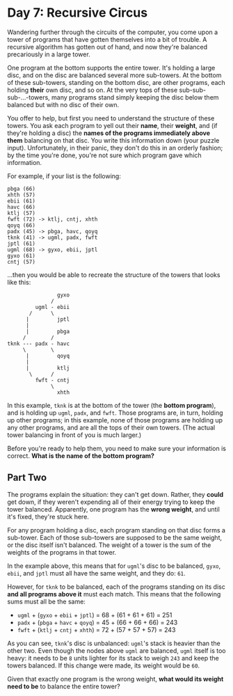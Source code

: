 Day 7: Recursive Circus
=======================

Wandering further through the circuits of the computer, you come upon a tower
of programs that have gotten themselves into a bit of trouble. A recursive
algorithm has gotten out of hand, and now they're balanced precariously in a
large tower.

One program at the bottom supports the entire tower. It's holding a large
disc, and on the disc are balanced several more sub-towers. At the bottom of
these sub-towers, standing on the bottom disc, are other programs, each
holding **their** own disc, and so on. At the very tops of these
sub-sub-sub-...-towers, many programs stand simply keeping the disc below them
balanced but with no disc of their own.

You offer to help, but first you need to understand the structure of these
towers. You ask each program to yell out their **name**, their **weight**,
and (if they're holding a disc) the **names of the programs immediately above
them** balancing on that disc. You write this information down (your puzzle
input). Unfortunately, in their panic, they don't do this in an orderly
fashion; by the time you're done, you're not sure which program gave which
information.

For example, if your list is the following:

```
pbga (66)
xhth (57)
ebii (61)
havc (66)
ktlj (57)
fwft (72) -> ktlj, cntj, xhth
qoyq (66)
padx (45) -> pbga, havc, qoyq
tknk (41) -> ugml, padx, fwft
jptl (61)
ugml (68) -> gyxo, ebii, jptl
gyxo (61)
cntj (57)
```

...then you would be able to recreate the structure of the towers that looks
like this:

```
                gyxo
              /     
         ugml - ebii
       /      \     
      |         jptl
      |        
      |         pbga
     /        /
tknk --- padx - havc
     \        \
      |         qoyq
      |             
      |         ktlj
       \      /     
         fwft - cntj
              \     
                xhth
```

In this example, `tknk` is at the bottom of the tower (the **bottom program**),
and is holding up `ugml`, `padx`, and `fwft`. Those programs are, in turn,
holding up other programs; in this example, none of those programs are holding
up any other programs, and are all the tops of their own towers. (The actual
tower balancing in front of you is much larger.)

Before you're ready to help them, you need to make sure your information is
correct. **What is the name of the bottom program?**


Part Two
--------

The programs explain the situation: they can't get down. Rather, they **could**
get down, if they weren't expending all of their energy trying to keep the
tower balanced. Apparently, one program has the **wrong weight**, and until
it's fixed, they're stuck here.

For any program holding a disc, each program standing on that disc forms a
sub-tower. Each of those sub-towers are supposed to be the same weight, or
the disc itself isn't balanced. The weight of a tower is the sum of the
weights of the programs in that tower.

In the example above, this means that for `ugml`'s disc to be balanced,
`gyxo`, `ebii`, and `jptl` must all have the same weight, and they do: `61`.

However, for `tknk` to be balanced, each of the programs standing on its disc
**and all programs above it** must each match. This means that the following
sums must all be the same:

* `ugml` + (`gyxo` + `ebii` + `jptl`) = 68 + (61 + 61 + 61) = 251
* `padx` + (`pbga` + `havc` + `qoyq`) = 45 + (66 + 66 + 66) = 243
* `fwft` + (`ktlj` + `cntj` + `xhth`) = 72 + (57 + 57 + 57) = 243

As you can see, `tknk`'s disc is unbalanced: `ugml`'s stack is heavier than
the other two. Even though the nodes above `ugml` are balanced, `ugml` itself
is too heavy: it needs to be `8` units lighter for its stack to weigh `243` and
keep the towers balanced. If this change were made, its weight would be `60`.

Given that exactly one program is the wrong weight, **what would its weight
need to be** to balance the entire tower?
